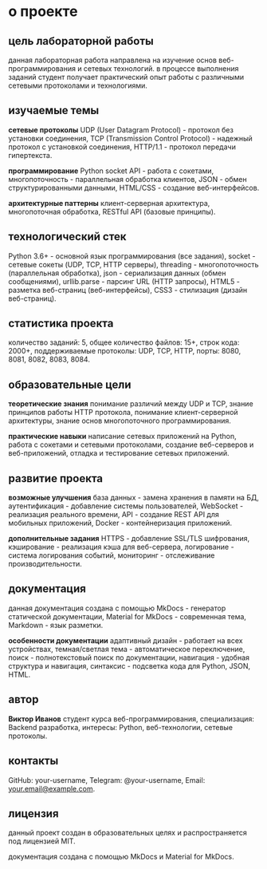 # о проекте

## цель лабораторной работы

данная лабораторная работа направлена на изучение основ веб-программирования и сетевых технологий. в процессе выполнения заданий студент получает практический опыт работы с различными сетевыми протоколами и технологиями.

## изучаемые темы

**сетевые протоколы**
UDP (User Datagram Protocol) - протокол без установки соединения, TCP (Transmission Control Protocol) - надежный протокол с установкой соединения, HTTP/1.1 - протокол передачи гипертекста.

**программирование**
Python socket API - работа с сокетами, многопоточность - параллельная обработка клиентов, JSON - обмен структурированными данными, HTML/CSS - создание веб-интерфейсов.

**архитектурные паттерны**
клиент-серверная архитектура, многопоточная обработка, RESTful API (базовые принципы).

## технологический стек

Python 3.6+ - основной язык программирования (все задания), socket - сетевые сокеты (UDP, TCP, HTTP серверы), threading - многопоточность (параллельная обработка), json - сериализация данных (обмен сообщениями), urllib.parse - парсинг URL (HTTP запросы), HTML5 - разметка веб-страниц (веб-интерфейсы), CSS3 - стилизация (дизайн веб-страниц).

## статистика проекта

количество заданий: 5, общее количество файлов: 15+, строк кода: 2000+, поддерживаемые протоколы: UDP, TCP, HTTP, порты: 8080, 8081, 8082, 8083, 8084.

## образовательные цели

**теоретические знания**
понимание различий между UDP и TCP, знание принципов работы HTTP протокола, понимание клиент-серверной архитектуры, знание основ многопоточного программирования.

**практические навыки**
написание сетевых приложений на Python, работа с сокетами и сетевыми протоколами, создание веб-серверов и веб-приложений, отладка и тестирование сетевых приложений.

## развитие проекта

**возможные улучшения**
база данных - замена хранения в памяти на БД, аутентификация - добавление системы пользователей, WebSocket - реализация реального времени, API - создание REST API для мобильных приложений, Docker - контейнеризация приложений.

**дополнительные задания**
HTTPS - добавление SSL/TLS шифрования, кэширование - реализация кэша для веб-сервера, логирование - система логирования событий, мониторинг - отслеживание производительности.

## документация

данная документация создана с помощью MkDocs - генератор статической документации, Material for MkDocs - современная тема, Markdown - язык разметки.

**особенности документации**
адаптивный дизайн - работает на всех устройствах, темная/светлая тема - автоматическое переключение, поиск - полнотекстовый поиск по документации, навигация - удобная структура и навигация, синтаксис - подсветка кода для Python, JSON, HTML.

## автор

**Виктор Иванов**
студент курса веб-программирования, специализация: Backend разработка, интересы: Python, веб-технологии, сетевые протоколы.

## контакты

GitHub: your-username, Telegram: @your-username, Email: your.email@example.com.

## лицензия

данный проект создан в образовательных целях и распространяется под лицензией MIT.

документация создана с помощью MkDocs и Material for MkDocs.